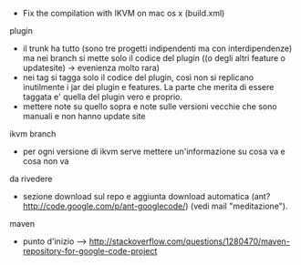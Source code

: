   * Fix the compilation with IKVM on mac os x (build.xml)

plugin
  * il trunk ha tutto (sono tre progetti indipendenti ma con interdipendenze) ma nei branch si mette solo il codice del plugin ((o degli altri feature o updatesite) -> evenienza molto rara)
  * nei tag si tagga solo il codice del plugin, così non si replicano inutilmente i jar dei plugin e features. La parte che merita di essere taggata e' quella del plugin vero e proprio.
  * mettere note su quello sopra e note sulle versioni vecchie che sono manuali e non hanno update site

ikvm branch
  * per ogni versione di ikvm serve mettere un'informazione su cosa va e cosa non va

da rivedere
  * sezione download sul repo e aggiunta download automatica (ant? http://code.google.com/p/ant-googlecode/) (vedi mail "meditazione").

maven
  * punto d'inizio --> http://stackoverflow.com/questions/1280470/maven-repository-for-google-code-project